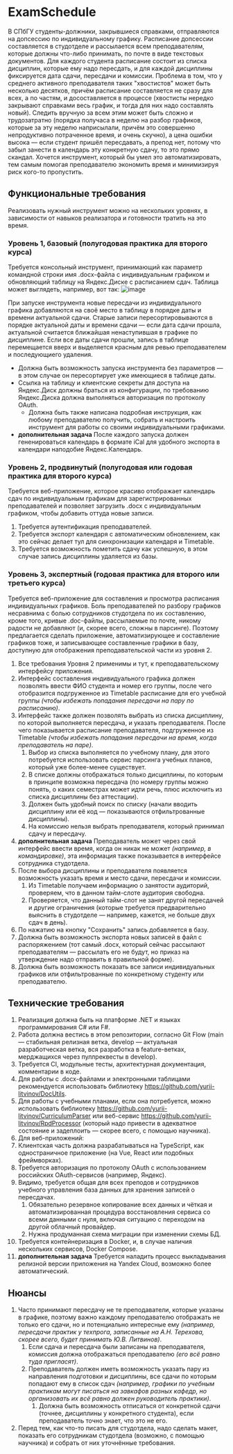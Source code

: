 # ExamSchedule

В СПбГУ студенты-должники, закрывшиеся справками, отправляются на допсессию по индивидуальному графику. Расписание допсессии составляется в студотделе и рассылается всем преподавателям, которые должны что-либо принимать, по почте в виде текстовых документов. Для каждого студента расписание состоит из списка дисциплин, которые ему надо пересдать, и для каждой дисциплины фиксируется дата сдачи, пересдачи и комиссии. Проблема в том, что у среднего активного преподавателя таких "хвостистов" может быть несколько десятков, причём расписание составляется не сразу для всех, а по частям, и досоставляется в процессе (хвостисты нередко закрывают справками весь график, и тогда для них надо составлять новый). Следить вручную за всем этим может быть сложно и трудозатратно (порядка получаса в неделю на разбор графиков, которые за эту неделю наприсылали, причём это совершенно непродуктивно потраченное время, и очень скучно), а цена ошибки высока — если студент пришёл пересдавать, а препод нет, потому что забыл занести в календарь эту конкретную  сдачу, то это прямо скандал. Хочется инструмент, который бы умел это автоматизировать, тем самым помогая преподавателю экономить время и минимизируя риск кого-то пропустить.

## Функциональные требования

Реализовать нужный инструмент можно на нескольких уровнях, в зависимости от навыков реализатора и готовности тратить на это время.

### Уровень 1, базовый (полугодовая практика для второго курса)

Требуется консольный инструмент, принимающий как параметр командной строки имя .docx-файла с индивидуальным графиком и обновляющий таблицу на Яндекс.Диске с расписанием сдач. Таблица может выглядеть, например, вот так:
![image](https://github.com/yurii-litvinov/ExamSchedule/assets/706768/ce1da6d1-1054-40dd-bc71-587dbcc5e14d)

При запуске инструмента новые пересдачи из индивидуального графика добавляются на своё место в таблицу в порядке даты и времени актуальной сдачи. Старые записи пересортировываются в порядке актуальной даты и времени сдачи — если дата сдачи прошла, актуальной считается ближайшая ненаступившая в графике по дисциплине. Если все даты сдачи прошли, запись в таблице перемещается вверх и выделяется красным для ревью преподавателем и последующиего удаления. 

- Должна быть возможность запуска инструмента без параметров — в этом случае он пересортирует уже имеющиеся в таблице даты.
- Ссылка на таблицу и клиентские секреты для доступа на Яндекс.Диск должны браться из конфигурации, по требованию Яндекс.Диска должна выполняться авторизация по протоколу OAuth.
  - Должна быть также написана подробная инструкция, как любому преподавателю получить, собрать и настроить инструмент для работы со своими индивидуальными графиками.
- **дополнительная задача** После каждого запуска должен гененироваться календарь в формате iCal для удобного экспорта в календари наподобие Яндекс.Календарь.

### Уровень 2, продвинутый (полугодовая или годовая практика для второго курса)

Требуется веб-приложение, которое красиво отображает календарь сдач по индивидуальным графикам для зарегистрированных преподавателей и позволяет загрузить .docx с индивидуальным графиком, чтобы добавить оттуда новые записи.

1. Требуется аутентификация преподавателей.
1. Требуется экспорт календаря с автоматическим обновлением, как это сейчас делает тул для синхронизации календаря и Timetable.
1. Требуется возможность пометить сдачу как успешную, в этом случае запись дисциплины удаляется из базы.

### Уровень 3, экспертный (годовая практика для второго или третьего курса)

Требуется веб-приложение для составления и просмотра расписания индивидуальных графиков. Боль преподавателей по разбору графиков несравнима с болью сотрудников студотдела по их составлению, кроме того, кривые .doc-файлы, рассылаемые по почте, никому радости не добавляют (и, скорее всего, сложны в парсинге). Поэтому предлагается сделать приложение, автоматизирующее и составление графиков тоже, и записывающее составленные графики в базу, доступную для отображения преподавательской части из уровня 2.

1. Все требования Уровня 2 применимы и тут, к преподавательскому интерфейсу приложения.
1. Интерфейс составления индивидуального графика должен позволять ввести ФИО студента и номер его группы, после чего отобразится подгруженное из Timetable расписание для его учебной группы *(чтобы избежать попадания пересдачи на пару по расписанию)*.
1. Интерфейс также должен позволять выбрать из списка дисциплину, по которой выполняется пересдача, и указать преподавателя. После чего показывается расписание преподавателя, подгруженное из Timetable *(чтобы избежать попадания пересдачи на время, когда преподаватель на паре)*.
   1. Выбор из списка выполняется по учебному плану, для этого потребуется использовать сервис парсинга учебных планов, который уже более-менее существует.
   1. В списке должны отображаться только дисциплины, по которым в принципе возможна пересдача (по номеру группы можно понять, о каких семестрах может идти речь, плюс исключить из списка дисциплины без аттестации).
   1. Должен быть удобный поиск по списку (начали вводить дисциплину или её код — показываются отфильтрованные дисциплины).
   1. На комиссию нельзя выбрать преподавателя, который принимал сдачу и пересдачу.
1. **дополнительная задача** Преподаватель может через свой интерфейс ввести время, когда он никак не может *(например, в командировке)*, эта информация также показывается в интерфейсе сотрудника студотдела.
1. После выбора дисциплины и преподавателя появляется возможность указать время и место сдачи, пересдачи и комиссии.
   1. Из Timetable получаем информацию о занятости аудиторий, проверяем, что в данном тайм-слоте аудитория свободна.
   1. Проверяется, что данный тайм-слот не занят другой пересдачей и другие ограничения (которые требуется предварительно выяснить в студотделе — например, кажется, не больше двух сдач в день).
1. По нажатию на кнопку "Сохранить" запись добавляется в базу.
1. Должна быть возможность экспорта новых записей в файл с распоряжением (тот самый .docx, который сейчас рассылают преподавателям — рассылать его не будут, но приказ на утверждение надо отправить в правильной форме).
1. Должна быть возможность показать все записи индивидуальных графиков или отфильтрованные по конкретному студенту или преподавателю. 

## Технические требования

1. Реализация должна быть на платформе .NET и языках программирования C# или F#.
1. Работа должна вестись в этом репозитории, согласно Git Flow (main — стабильная релизная ветка, develop — актуальная разработческая ветка, вся разработка в feature-ветках, мерджащихся через пуллреквесты в develop).
1. Требуется CI, модульные тесты, архитектурная документация, комментарии в коде.
1. Для работы с .docx-файлами и электронными таблицами рекомендуется использовать библиотеку https://github.com/yurii-litvinov/DocUtils.
1. Для работы с учебными планами, если она потребуется, можно использовать библиотеку https://github.com/yurii-litvinov/CurriculumParser или веб-сервис https://github.com/yurii-litvinov/RpdProcessor (который надо привести в адекватное состояние и задеплоить — скорее всего, с помощью научника).
1. Для веб-приложений:
  1. Клиентская часть должна разрабатываться на TypeScript, как одностраничное приложение (на Vue, React или подобных фреймворках).  
  1. Требуется авторизация по протоколу OAuth с использованием российских OAuth-сервисов (например, Яндекс).
  1. Видимо, требуется общая для всех преподов и сотрудников учебного управления база данных для хранения записей о пересдачах.
     1. Обязательно резервное копирование всех данных и чёткая и автоматизированная процедура восстановления сервиса со всеми данными с нуля, включая ситуацию с переходом на другой облачный провайдер.
     1. Нужна продуманная схема миграции при изменении схемы БД.
  1. Требуется контейнеризация в Docker, и, в случае наличия нескольких сервисов, Docker Compose.
  1. **дополнительная задача** Требуется наладить процесс выкладывания релизной версии приложения на Yandex Cloud, возможно более автоматический. 

## Нюансы

1. Часто принимают пересдачу не те преподаватели, которые указаны в графике, поэтому важно каждому преподавателю отображать не только его сдачи, но и потенциально интересные ему *(например, пересдачи практик у техпрога, записанные на А.Н. Терехова, скорее всего, будет принимать Ю.В. Литвинов)*.
   1. Если сдача и пересдача были записаны на преподавателя, комиссия должна отображаться преподавателю *(его всё равно туда пригласят)*.
   1. Преподаватель должен иметь возможность указать пару из направления подготовки и дисциплины, все сдачи по которым попадают ему в список сдач *(например, графики по учебным практикам могут писаться на завкафов разных кафедр, но организовать их всё равно должен руководитель практики)*.
      1. Должна быть возможность отписаться от конкретной сдачи (точнее, дисциплины у конкретного студента), если преподаватель точно знает, что это не его.
1. Перед тем, как что-то писать для студотдела, надо сделать макет, показать его сотрудникам студотдела (возможно, с помощью научника) и собрать от них уточнённые требования.
